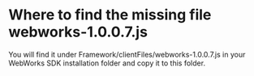 # Where to find the missing file webworks-1.0.0.7.js

You will find it under Framework/clientFiles/webworks-1.0.0.7.js in your WebWorks SDK installation folder and copy it to this folder.
